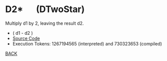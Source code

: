 # D2* &emsp; (DTwoStar)
Multiply d1 by 2, leaving the result d2.
* ( d1 - d2 )
* [Source Code](../words/double/DTwoStar.cs)
* Execution Tokens: 1267194565 (interpreted) and 730323653 (compiled)


[BACK](builtins.md#DTwoStar)

